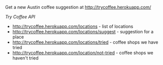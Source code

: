 Get a new Austin coffee suggestion at http://trycoffee.herokuapp.com/

*Try Coffee API*

* http://trycoffee.herokuapp.com/locations - list of locations
* http://trycoffee.herokuapp.com/locations/suggest - suggestion for a place
* http://trycoffee.herokuapp.com/locations/tried - coffee shops we have tried
* http://trycoffee.herokuapp.com/location/not-tried - coffee shops we haven't tried
